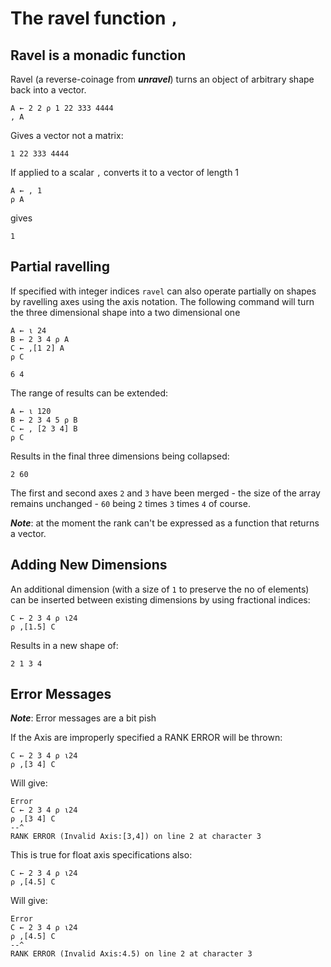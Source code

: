 # The ravel function `,`

## Ravel is a monadic function

Ravel (a reverse-coinage from ***unravel***) turns an object of arbitrary shape back into a vector.

```pometo
A ← 2 2 ⍴ 1 22 333 4444
, A
```

Gives a vector not a matrix:

```pometo_results
1 22 333 4444
```

If applied to a scalar `,` converts it to a vector of length 1

```pometo
A ← , 1
⍴ A
```

gives

```pometo_results
1
```

## Partial ravelling

If specified with integer indices `ravel` can also operate partially on shapes by ravelling axes using the axis notation. The following command will turn the three dimensional shape into a two dimensional one

```pometo
A ← ⍳ 24
B ← 2 3 4 ⍴ A
C ← ,[1 2] A
⍴ C
```

```pometo_results
6 4
```

The range of results can be extended:

```pometo
A ← ⍳ 120
B ← 2 3 4 5 ⍴ B
C ← , [2 3 4] B
⍴ C
```

Results in the final three dimensions being collapsed:
```pometo_results
2 60
```

The first and second axes `2` and `3` have been merged - the size of the array remains unchanged - `60` being `2` times `3` times `4` of course.

***Note***: at the moment the rank can't be expressed as a function that returns a vector.

## Adding New Dimensions

An additional dimension (with a size of `1` to preserve the no of elements) can be inserted between existing dimensions by using fractional indices:

```pometo
C ← 2 3 4 ⍴ ⍳24
⍴ ,[1.5] C
```

Results in a new shape of:

```pometo_results
2 1 3 4
```

## Error Messages

***Note***: Error messages are a bit pish

If the Axis are improperly specified a RANK ERROR will be thrown:

```pometo
C ← 2 3 4 ⍴ ⍳24
⍴ ,[3 4] C
```

Will give:

```pometo_results
Error
C ← 2 3 4 ⍴ ⍳24
⍴ ,[3 4] C
--^
RANK ERROR (Invalid Axis:[3,4]) on line 2 at character 3
```

This is true for float axis specifications also:

```pometo
C ← 2 3 4 ⍴ ⍳24
⍴ ,[4.5] C
```

Will give:

```pometo_results
Error
C ← 2 3 4 ⍴ ⍳24
⍴ ,[4.5] C
--^
RANK ERROR (Invalid Axis:4.5) on line 2 at character 3
```